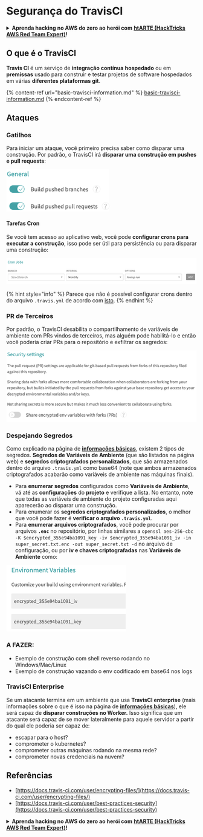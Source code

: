 # Segurança do TravisCI

<details>

<summary><strong>Aprenda hacking no AWS do zero ao herói com</strong> <a href="https://training.hacktricks.xyz/courses/arte"><strong>htARTE (HackTricks AWS Red Team Expert)</strong></a><strong>!</strong></summary>

Outras formas de apoiar o HackTricks:

* Se você quer ver sua **empresa anunciada no HackTricks** ou **baixar o HackTricks em PDF**, confira os [**PLANOS DE ASSINATURA**](https://github.com/sponsors/carlospolop)!
* Adquira o [**material oficial PEASS & HackTricks**](https://peass.creator-spring.com)
* Descubra [**A Família PEASS**](https://opensea.io/collection/the-peass-family), nossa coleção de [**NFTs exclusivos**](https://opensea.io/collection/the-peass-family)
* **Junte-se ao grupo** 💬 [**Discord**](https://discord.gg/hRep4RUj7f) ou ao [**grupo do telegram**](https://t.me/peass) ou **siga-me** no **Twitter** 🐦 [**@carlospolopm**](https://twitter.com/carlospolopm)**.**
* **Compartilhe suas técnicas de hacking enviando PRs para os repositórios do github** [**HackTricks**](https://github.com/carlospolop/hacktricks) e [**HackTricks Cloud**](https://github.com/carlospolop/hacktricks-cloud).

</details>

## O que é o TravisCI

**Travis CI** é um serviço de **integração contínua** **hospedado** ou em **premissas** usado para construir e testar projetos de software hospedados em várias **diferentes plataformas git**.

{% content-ref url="basic-travisci-information.md" %}
[basic-travisci-information.md](basic-travisci-information.md)
{% endcontent-ref %}

## Ataques

### Gatilhos

Para iniciar um ataque, você primeiro precisa saber como disparar uma construção. Por padrão, o TravisCI irá **disparar uma construção em pushes e pull requests**:

![](<../../.gitbook/assets/image (19) (1).png>)

#### Tarefas Cron

Se você tem acesso ao aplicativo web, você pode **configurar crons para executar a construção**, isso pode ser útil para persistência ou para disparar uma construção:

![](<../../.gitbook/assets/image (42).png>)

{% hint style="info" %}
Parece que não é possível configurar crons dentro do arquivo `.travis.yml` de acordo com [isto](https://github.com/travis-ci/travis-ci/issues/9162).
{% endhint %}

### PR de Terceiros

Por padrão, o TravisCI desabilita o compartilhamento de variáveis de ambiente com PRs vindos de terceiros, mas alguém pode habilitá-lo e então você poderia criar PRs para o repositório e exfiltrar os segredos:

![](<../../.gitbook/assets/image (1) (1) (1) (1) (1) (1).png>)

### Despejando Segredos

Como explicado na página de [**informações básicas**](basic-travisci-information.md), existem 2 tipos de segredos. **Segredos de Variáveis de Ambiente** (que são listados na página web) e **segredos criptografados personalizados**, que são armazenados dentro do arquivo `.travis.yml` como base64 (note que ambos armazenados criptografados acabarão como variáveis de ambiente nas máquinas finais).

* Para **enumerar segredos** configurados como **Variáveis de Ambiente**, vá até as **configurações** do **projeto** e verifique a lista. No entanto, note que todas as variáveis de ambiente do projeto configuradas aqui aparecerão ao disparar uma construção.
* Para enumerar os **segredos criptografados personalizados**, o melhor que você pode fazer é **verificar o arquivo `.travis.yml`**.
* Para **enumerar arquivos criptografados**, você pode procurar por arquivos **`.enc`** no repositório, por linhas similares a `openssl aes-256-cbc -K $encrypted_355e94ba1091_key -iv $encrypted_355e94ba1091_iv -in super_secret.txt.enc -out super_secret.txt -d` no arquivo de configuração, ou por **iv e chaves criptografadas** nas **Variáveis de Ambiente** como:

![](<../../.gitbook/assets/image (71).png>)

### A FAZER:

* Exemplo de construção com shell reverso rodando no Windows/Mac/Linux
* Exemplo de construção vazando o env codificado em base64 nos logs

### TravisCI Enterprise

Se um atacante termina em um ambiente que usa **TravisCI enterprise** (mais informações sobre o que é isso na página de [**informações básicas**](basic-travisci-information.md#travisci-enterprise)), ele será capaz de **disparar construções no Worker.** Isso significa que um atacante será capaz de se mover lateralmente para aquele servidor a partir do qual ele poderia ser capaz de:

* escapar para o host?
* comprometer o kubernetes?
* comprometer outras máquinas rodando na mesma rede?
* comprometer novas credenciais na nuvem?

## Referências

* [https://docs.travis-ci.com/user/encrypting-files/](https://docs.travis-ci.com/user/encrypting-files/)
* [https://docs.travis-ci.com/user/best-practices-security](https://docs.travis-ci.com/user/best-practices-security)

<details>

<summary><strong>Aprenda hacking no AWS do zero ao herói com</strong> <a href="https://training.hacktricks.xyz/courses/arte"><strong>htARTE (HackTricks AWS Red Team Expert)</strong></a><strong>!</strong></summary>

Outras formas de apoiar o HackTricks:

* Se você quer ver sua **empresa anunciada no HackTricks** ou **baixar o HackTricks em PDF**, confira os [**PLANOS DE ASSINATURA**](https://github.com/sponsors/carlospolop)!
* Adquira o [**material oficial PEASS & HackTricks**](https://peass.creator-spring.com)
* Descubra [**A Família PEASS**](https://opensea.io/collection/the-peass-family), nossa coleção de [**NFTs exclusivos**](https://opensea.io/collection/the-peass-family)
* **Junte-se ao grupo** 💬 [**Discord**](https://discord.gg/hRep4RUj7f) ou ao [**grupo do telegram**](https://t.me/peass) ou **siga-me** no **Twitter** 🐦 [**@carlospolopm**](https://twitter.com/carlospolopm)**.**
* **Compartilhe suas técnicas de hacking enviando PRs para os repositórios do github** [**HackTricks**](https://github.com/carlospolop/hacktricks) e [**HackTricks Cloud**](https://github.com/carlospolop/hacktricks-cloud).

</details>
